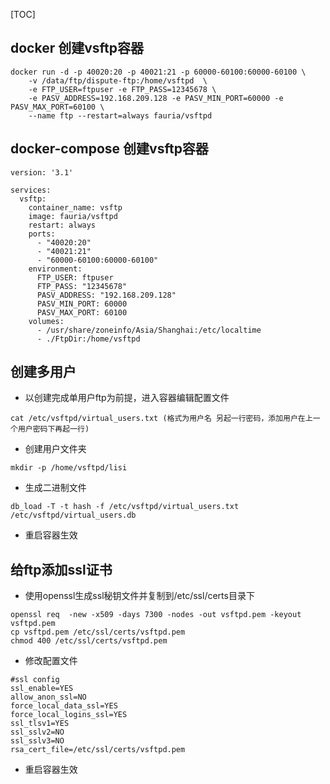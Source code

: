 [TOC]

## docker 创建vsftp容器
```
docker run -d -p 40020:20 -p 40021:21 -p 60000-60100:60000-60100 \
    -v /data/ftp/dispute-ftp:/home/vsftpd  \
    -e FTP_USER=ftpuser -e FTP_PASS=12345678 \
    -e PASV_ADDRESS=192.168.209.128 -e PASV_MIN_PORT=60000 -e PASV_MAX_PORT=60100 \
    --name ftp --restart=always fauria/vsftpd
```
## docker-compose 创建vsftp容器
```
version: '3.1'

services:
  vsftp:
    container_name: vsftp
    image: fauria/vsftpd
    restart: always
    ports:
      - "40020:20"
      - "40021:21"
      - "60000-60100:60000-60100"
    environment:
      FTP_USER: ftpuser
      FTP_PASS: "12345678"
      PASV_ADDRESS: "192.168.209.128"
      PASV_MIN_PORT: 60000
      PASV_MAX_PORT: 60100
    volumes:
      - /usr/share/zoneinfo/Asia/Shanghai:/etc/localtime
      - ./FtpDir:/home/vsftpd

```
## 创建多用户
- 以创建完成单用户ftp为前提，进入容器编辑配置文件
  
```cat /etc/vsftpd/virtual_users.txt (格式为用户名 另起一行密码，添加用户在上一个用户密码下再起一行)```

- 创建用户文件夹

```mkdir -p /home/vsftpd/lisi```

- 生成二进制文件

```db_load -T -t hash -f /etc/vsftpd/virtual_users.txt /etc/vsftpd/virtual_users.db```

- 重启容器生效





## 给ftp添加ssl证书
- 使用openssl生成ssl秘钥文件并复制到/etc/ssl/certs目录下
```
openssl req  -new -x509 -days 7300 -nodes -out vsftpd.pem -keyout vsftpd.pem 
cp vsftpd.pem /etc/ssl/certs/vsftpd.pem
chmod 400 /etc/ssl/certs/vsftpd.pem
```
- 修改配置文件
```
#ssl config
ssl_enable=YES
allow_anon_ssl=NO
force_local_data_ssl=YES
force_local_logins_ssl=YES
ssl_tlsv1=YES
ssl_sslv2=NO
ssl_sslv3=NO
rsa_cert_file=/etc/ssl/certs/vsftpd.pem
```
- 重启容器生效